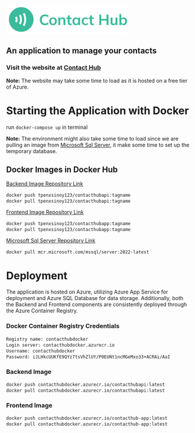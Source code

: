 ![Contact Hub Logo](frontend/src/assets/images/Logo/logo.png)

## An application to manage your contacts

### Visit the website at [Contact Hub](https://contacthubapp.azurewebsites.net/login)

**Note:** The website may take some time to load as it is hosted on a free tier of Azure.

# Starting the Application with Docker

run `docker-compose up` in terminal

**Note:** The environment might also take some time to load since we are pulling an image from [Microsoft Sql Server](https://hub.docker.com/_/microsoft-mssql-server#!), it make some time to set up the temporary database.

## Docker Images in Docker Hub

[Backend Image Repository Link](https://hub.docker.com/repository/docker/tpenxsinoy123/contacthubapi/general)

```docker
docker push tpenxsinoy123/contacthubapi:tagname
docker pull tpenxsinoy123/contacthubapi:tagname
```

[Frontend Image Repository Link](https://hub.docker.com/repository/docker/tpenxsinoy123/contacthubapp/general)

```docker
docker push tpenxsinoy123/contacthubapp:tagname
docker pull tpenxsinoy123/contacthubapp:tagname
```

[Microsoft Sql Server Repository Link](https://hub.docker.com/_/microsoft-mssql-server#!)

```docker
docker pull mcr.microsoft.com/mssql/server:2022-latest
```

# Deployment

The application is hosted on Azure, utilizing Azure App Service for deployment and Azure SQL Database for data storage. Additionally, both the Backend and Frontend components are consistently deployed through the Azure Container Registry.

### Docker Container Registry Credentials

```docker
Registry name: contacthubdocker
Login server: contacthubdocker.azurecr.io
Username: contacthubdocker
Password: iJLHkcUUKfE9QYz7tsVhZlUY/P0EUNt1ncMGeMxo33+ACRAi/AaI
```

### Backend Image

```docker
docker push contacthubdocker.azurecr.io/contacthubapi:latest
docker pull contacthubdocker.azurecr.io/contacthubapi:latest
```

### Frontend Image

```docker
docker push contacthubdocker.azurecr.io/contacthub-app:latest
docker pull contacthubdocker.azurecr.io/contacthub-app:latest
```
